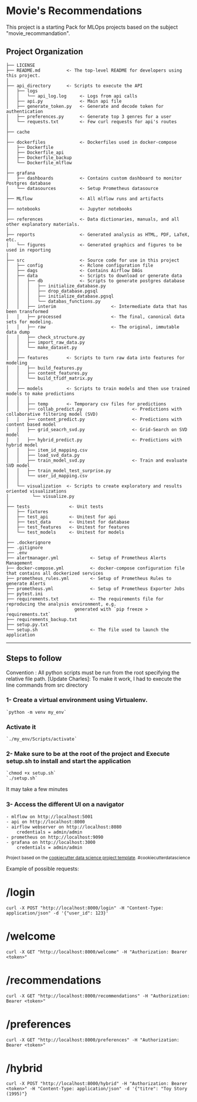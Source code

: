 Movie's Recommendations 
==============================

This project is a starting Pack for MLOps projects based on the subject "movie_recommandation". 

Project Organization
------------

    ├── LICENSE
    ├── README.md          <- The top-level README for developers using this project.
    │
    ├── api_directory      <- Scripts to execute the API
    │   ├── logs
    │   │   └── api_log.log     <- Logs from api calls
    │   ├── api.py              <- Main api file
    │   ├── generate_token.py   <- Generate and decode token for authentication
    │   ├── preferences.py      <- Generate top 3 genres for a user
    │   └── requests.txt        <- Few curl requests for api's routes
    │
    ├── cache             
    │
    ├── dockerfiles             <- Dockerfiles used in docker-compose
    │   ├── Dockerfile          
    │   ├── Dockerfile_api   
    │   ├── Dockerfile_backup    
    │   └── Dockerfile_mlflow     
    │
    ├── grafana                 
    │   ├── dashboards          <- Contains custom dashboard to monitor Postgres database
    │   └── datasources         <- Setup Prometheus datasource
    │
    ├── MLflow                  <- All mlflow runs and artifacts
    │
    ├── notebooks               <- Jupyter notebooks
    │
    ├── references              <- Data dictionaries, manuals, and all other explanatory materials.
    │
    ├── reports                 <- Generated analysis as HTML, PDF, LaTeX, etc.
    │   └── figures             <- Generated graphics and figures to be used in reporting
    │
    ├── src                     <- Source code for use in this project
    │   ├── config              <- Rclone configuration file
    │   ├── dags                <- Contains Airflow DAGs
    │   ├── data                <- Scripts to download or generate data
    │   │   ├── db              <- Scripts to generate postgres database
    │   │   │   ├── initialize_database.py   
    │   │   │   ├── drop_database.pgsql                     
    │   │   │   ├── initialize_database.pgsql 
    │   │   │   └── databas_functions.py   
    │   │   ├── interim                     <- Intermediate data that has been transformed
    │   │   ├── processed                   <- The final, canonical data sets for modeling.
    │   │   ├── raw                         <- The original, immutable data dump
    │   │   ├── check_structure.py    
    │   │   ├── import_raw_data.py 
    │   │   └── make_dataset.py
    │   │
    │   ├── features       <- Scripts to turn raw data into features for modeling
    │   │   ├── build_features.py
    │   │   ├── content_features.py
    │   │   └── build_tfidf_matrix.py
    │   │
    │   ├── models         <- Scripts to train models and then use trained models to make predictions
    │   │   │                 
    │   │   ├── temp       <- Temporary csv files for predictions
    │   │   ├── collab_predict.py                   <- Predictions with collaborative filtering model (SVD)
    │   │   ├── content_predict.py                  <- Predictions with content based model
    │   │   ├── grid_seacrh_svd.py                  <- Grid-Search on SVD model
    │   │   ├── hybrid_predict.py                   <- Predictions with hybrid model
    │   │   ├── item_id_mapping.csv
    │   │   ├── load_svd_data.py                    
    │   │   ├── train_model_svd.py                  <- Train and evaluate SVD model
    │   │   ├── train_model_test_surprise.py
    │   │   └── user_id_mapping.csv
    │   │
    │   └── visualization  <- Scripts to create exploratory and results oriented visualizations
    │         └── visualize.py
    │
    ├── tests               <- Unit tests
    │   ├── fixtures              
    │   ├── test_api        <- Unitest for api
    │   ├── test_data       <- Unitest for database
    │   ├── test_features   <- Unitest for features
    │   └── test_models     <- Unitest for models
    │
    ├── .dockerignore 
    ├── .gitignore 
    ├── .env 
    ├── alertmanager.yml            <- Setup of Prometheus Alerts Management
    ├── docker-compose.yml          <- docker-compose configuration file that contains all dockerized services 
    ├── prometheus_rules.yml        <- Setup of Prometheus Rules to generate Alerts
    ├── prometheus.yml              <- Setup of Prometheus Exporter Jobs
    ├── pytest.ini
    ├── requirements.txt            <- The requirements file for reproducing the analysis environment, e.g.
    │                         generated with `pip freeze > requirements.txt`
    ├── requirements_backup.txt
    ├── setup.py.txt
    └── setup.sh                    <- The file used to launch the application
------------

## Steps to follow 

Convention : All python scripts must be run from the root specifying the relative file path.
[Update Charles]: To make it work, I had to execute the line commands from src directory

### 1- Create a virtual environment using Virtualenv.

    `python -m venv my_env`

###   Activate it 

    `./my_env/Scripts/activate`

### 2- Make sure to be at the root of the project and Execute setup.sh to install and start the application

    `chmod +x setup.sh`
    `./setup.sh`

It may take a few minutes

### 3- Access the different UI on a navigator
    - mlflow on http://localhost:5001
    - api on http://localhost:8000  
    - airflow webserver on http://localhost:8080
        credentials = admin/admin
    - prometheus on http://localhost:9090
    - grafana on http://localhost:3000
        credentials = admin/admin


<p><small>Project based on the <a target="_blank" href="https://drivendata.github.io/cookiecutter-data-science/">cookiecutter data science project template</a>. #cookiecutterdatascience</small></p>


Example of possible requests: 
# /login
`curl -X POST "http://localhost:8000/login" -H "Content-Type: application/json" -d '{"user_id": 123}'`

# /welcome
`curl -X GET "http://localhost:8000/welcome" -H "Authorization: Bearer <token>"`

# /recommendations
`curl -X GET "http://localhost:8000/recommendations" -H "Authorization: Bearer <token>"`

# /preferences
`curl -X GET "http://localhost:8000/preferences" -H "Authorization: Bearer <token>"`

# /hybrid
`curl -X POST "http://localhost:8000/hybrid" -H "Authorization: Bearer <token>" -H "Content-Type: application/json" -d '{"titre": "Toy Story (1995)"}`
